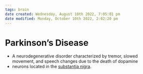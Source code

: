 ```yaml
---
tags: brain
date created: Wednesday, August 10th 2022, 7:05:01 pm
date modified: Monday, October 10th 2022, 2:02:20 pm
---
```


# Parkinson’s Disease
- A neurodegenerative disorder characterized by tremor, slowed movement, and speech changes due to the death of dopamine
- neurons located in the [substantia nigra](Substantia%20Nigra.md).

